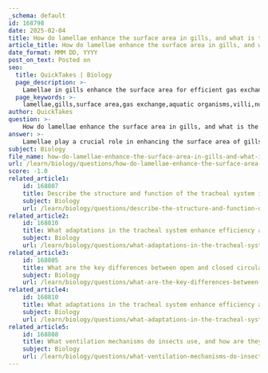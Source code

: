 ```yaml
---
_schema: default
id: 168798
date: 2025-02-04
title: How do lamellae enhance the surface area in gills, and what is the analogy to villi?
article_title: How do lamellae enhance the surface area in gills, and what is the analogy to villi?
date_format: MMM DD, YYYY
post_on_text: Posted on
seo:
  title: QuickTakes | Biology
  page_description: >-
    Lamellae in gills enhance the surface area for efficient gas exchange in aquatic organisms, similar to how villi increase surface area for nutrient absorption in intestines.
  page_keywords: >-
    lamellae,gills,surface area,gas exchange,aquatic organisms,villi,nutrient absorption,adaptation,diffusion
author: QuickTakes
question: >-
    How do lamellae enhance the surface area in gills, and what is the analogy to villi?
answer: >-
    Lamellae play a crucial role in enhancing the surface area of gills, which is essential for efficient gas exchange in aquatic organisms. These thin, plate-like structures are located on the gill filaments and significantly increase the surface area available for the absorption of oxygen from water and the removal of carbon dioxide. The increased surface area provided by lamellae allows for a greater amount of blood to come into contact with the water, facilitating the diffusion of gases. This close contact ensures that oxygen can diffuse into the blood while carbon dioxide diffuses out, optimizing respiratory efficiency.\n\nThe analogy to villi is particularly useful in understanding this concept. Villi are small, finger-like projections found in the intestines that increase the surface area for nutrient absorption. Just as villi enhance the efficiency of nutrient uptake by maximizing surface area and minimizing diffusion distances, lamellae serve a similar purpose in gills for gas exchange. Both structures are adaptations that improve the overall efficiency of their respective functions—villi for nutrient absorption and lamellae for oxygen absorption.\n\nIn summary, lamellae enhance the surface area in gills, much like villi do in the intestines, by providing more area for gas exchange, which is vital for the survival of aquatic organisms.
subject: Biology
file_name: how-do-lamellae-enhance-the-surface-area-in-gills-and-what-is-the-analogy-to-villi.md
url: /learn/biology/questions/how-do-lamellae-enhance-the-surface-area-in-gills-and-what-is-the-analogy-to-villi
score: -1.0
related_article1:
    id: 168807
    title: Describe the structure and function of the tracheal system in insects, including tracheae, tracheoles, and spiracles.
    subject: Biology
    url: /learn/biology/questions/describe-the-structure-and-function-of-the-tracheal-system-in-insects-including-tracheae-tracheoles-and-spiracles
related_article2:
    id: 168810
    title: What adaptations in the tracheal system enhance efficiency and prevent water loss in insects?
    subject: Biology
    url: /learn/biology/questions/what-adaptations-in-the-tracheal-system-enhance-efficiency-and-prevent-water-loss-in-insects
related_article3:
    id: 168805
    title: What are the key differences between open and closed circulatory systems, particularly in insect respiration?
    subject: Biology
    url: /learn/biology/questions/what-are-the-key-differences-between-open-and-closed-circulatory-systems-particularly-in-insect-respiration
related_article4:
    id: 168810
    title: What adaptations in the tracheal system enhance efficiency and prevent water loss in insects?
    subject: Biology
    url: /learn/biology/questions/what-adaptations-in-the-tracheal-system-enhance-efficiency-and-prevent-water-loss-in-insects
related_article5:
    id: 168808
    title: What ventilation mechanisms do insects use, and how are they adapted for larger insects?
    subject: Biology
    url: /learn/biology/questions/what-ventilation-mechanisms-do-insects-use-and-how-are-they-adapted-for-larger-insects
---
```


&nbsp;